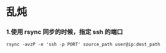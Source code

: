 # 乱炖

### 1.使用 rsync 同步的时候，指定 ssh 的端口

```
rsync -avzP -e 'ssh -p PORT' source_path user@ip:dest_path
```


